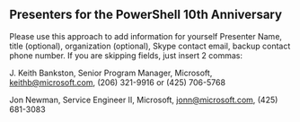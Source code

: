 ## Presenters for the PowerShell 10th Anniversary

Please use this approach to add information for yourself
Presenter Name, title (optional), organization (optional), Skype contact email, backup contact phone number. 
If you are skipping fields, just insert 2 commas: 

J. Keith Bankston, Senior Program Manager, Microsoft, keithb@microsoft.com, (206) 321-9916 or (425) 706-5768

Jon Newman, Service Engineer II, Microsoft, jonn@microsoft.com, (425) 681-3083
